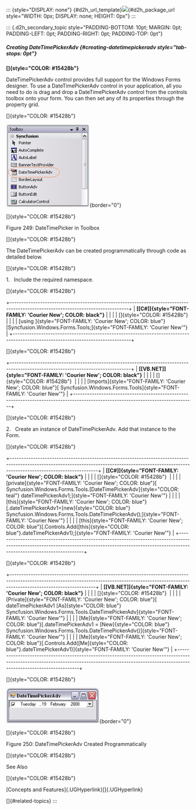 ::: {style="DISPLAY: none"}
[](ms-xhelp:///?Id=d2h_url_template){#d2h_url_template}![](!package_url!){#d2h_package_url style="WIDTH: 0px; DISPLAY: none; HEIGHT: 0px"}
:::

::: {.d2h_secondary_topic style="PADDING-BOTTOM: 10pt; MARGIN: 0pt; PADDING-LEFT: 0pt; PADDING-RIGHT: 0pt; PADDING-TOP: 0pt"}
##### Creating DateTimePickerAdv {#creating-datetimepickeradv style="tab-stops: 0pt"}

**[]{style="COLOR: #15428b"}** 

DateTimePickerAdv control provides full support for the Windows Forms designer. To use a DateTimePickerAdv control in your application, all you need to do is drag and drop a DateTimePickerAdv control from the controls toolbox onto your form. You can then set any of its properties through the property grid.

[]{style="COLOR: #15428b"} 

![](ImagesExt/image76_248.jpg){border="0"}

[]{style="COLOR: #15428b"} 

Figure 249: DateTimePicker in Toolbox

[]{style="COLOR: #15428b"} 

The DateTimePickerAdv can be created programmatically through code as detailed below.

[]{style="COLOR: #15428b"} 

1.   Include the required namespace.

[]{style="COLOR: #15428b"} 

+--------------------------------------------------------------------------------------------------------------------------------+
| **[\[C#\]]{style="FONT-FAMILY: 'Courier New'; COLOR: black"}**                                                                 |
|                                                                                                                                |
| []{style="COLOR: #15428b"}                                                                                                     |
|                                                                                                                                |
| [using ]{style="FONT-FAMILY: 'Courier New'; COLOR: blue"}[Syncfusion.Windows.Forms.Tools;]{style="FONT-FAMILY: 'Courier New'"} |
+--------------------------------------------------------------------------------------------------------------------------------+

[]{style="COLOR: #15428b"} 

+---------------------------------------------------------------------------------------------------------------------------------+
| **[\[VB.NET\]]{style="FONT-FAMILY: 'Courier New'; COLOR: black"}**                                                              |
|                                                                                                                                 |
| []{style="COLOR: #15428b"}                                                                                                      |
|                                                                                                                                 |
| [Imports]{style="FONT-FAMILY: 'Courier New'; COLOR: blue"}[ Syncfusion.Windows.Forms.Tools]{style="FONT-FAMILY: 'Courier New'"} |
+---------------------------------------------------------------------------------------------------------------------------------+

[]{style="COLOR: #15428b"} 

2.   Create an instance of DateTimePickerAdv. Add that instance to the Form.

[]{style="COLOR: #15428b"} 

+-------------------------------------------------------------------------------------------------------------------------------------------------------------------------------------------------+
| **[\[C#\]]{style="FONT-FAMILY: 'Courier New'; COLOR: black"}**                                                                                                                                  |
|                                                                                                                                                                                                 |
| []{style="COLOR: #15428b"}                                                                                                                                                                      |
|                                                                                                                                                                                                 |
| [private]{style="FONT-FAMILY: 'Courier New'; COLOR: blue"}[ Syncfusion.Windows.Forms.Tools.[DateTimePickerAdv]{style="COLOR: teal"} dateTimePickerAdv1;]{style="FONT-FAMILY: 'Courier New'"}    |
|                                                                                                                                                                                                 |
| [this]{style="FONT-FAMILY: 'Courier New'; COLOR: blue"}[.dateTimePickerAdv1=[new]{style="COLOR: blue"} Syncfusion.Windows.Forms.Tools.DateTimePickerAdv();]{style="FONT-FAMILY: 'Courier New'"} |
|                                                                                                                                                                                                 |
| [this]{style="FONT-FAMILY: 'Courier New'; COLOR: blue"}[.Controls.Add([this]{style="COLOR: blue"}.dateTimePickerAdv1);]{style="FONT-FAMILY: 'Courier New'"}                                     |
+-------------------------------------------------------------------------------------------------------------------------------------------------------------------------------------------------+

[]{style="COLOR: #15428b"} 

+------------------------------------------------------------------------------------------------------------------------------------------------------------------------------------------------+
| **[\[VB.NET\]]{style="FONT-FAMILY: 'Courier New'; COLOR: black"}**                                                                                                                             |
|                                                                                                                                                                                                |
| []{style="COLOR: #15428b"}                                                                                                                                                                     |
|                                                                                                                                                                                                |
| [Private]{style="FONT-FAMILY: 'Courier New'; COLOR: blue"}[ dateTimePickerAdv1 [As]{style="COLOR: blue"} Syncfusion.Windows.Forms.Tools.DateTimePickerAdv]{style="FONT-FAMILY: 'Courier New'"} |
|                                                                                                                                                                                                |
| [Me]{style="FONT-FAMILY: 'Courier New'; COLOR: blue"}[.dateTimePickerAdv1 = [New]{style="COLOR: blue"} Syncfusion.Windows.Forms.Tools.DateTimePickerAdv()]{style="FONT-FAMILY: 'Courier New'"} |
|                                                                                                                                                                                                |
| [Me]{style="FONT-FAMILY: 'Courier New'; COLOR: blue"}[.Controls.Add([Me]{style="COLOR: blue"}.dateTimePickerAdv1)]{style="FONT-FAMILY: 'Courier New'"}                                         |
+------------------------------------------------------------------------------------------------------------------------------------------------------------------------------------------------+

[]{style="COLOR: #15428b"} 

![](ImagesExt/image76_249.jpg){border="0"}

[]{style="COLOR: #15428b"} 

Figure 250: DateTimePickerAdv Created Programmatically

[]{style="COLOR: #15428b"} 

See Also

[]{style="COLOR: #15428b"} 

[Concepts and Features]{.UGHyperlink}[]{.UGHyperlink}

[]{#related-topics}
:::
